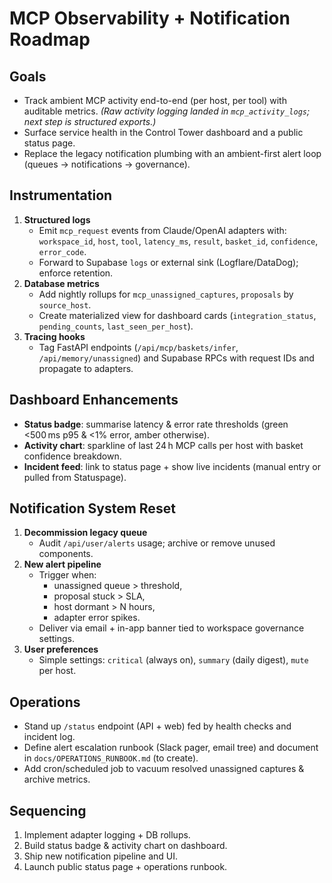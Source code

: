# MCP Observability + Notification Roadmap

## Goals
- Track ambient MCP activity end-to-end (per host, per tool) with auditable metrics. *(Raw activity logging landed in `mcp_activity_logs`; next step is structured exports.)*
- Surface service health in the Control Tower dashboard and a public status page.
- Replace the legacy notification plumbing with an ambient-first alert loop (queues → notifications → governance).

## Instrumentation
1. **Structured logs**
   - Emit `mcp_request` events from Claude/OpenAI adapters with: `workspace_id`, `host`, `tool`, `latency_ms`, `result`, `basket_id`, `confidence`, `error_code`.
   - Forward to Supabase `logs` or external sink (Logflare/DataDog); enforce retention.
2. **Database metrics**
   - Add nightly rollups for `mcp_unassigned_captures`, `proposals` by `source_host`.
   - Create materialized view for dashboard cards (`integration_status`, `pending_counts`, `last_seen_per_host`).
3. **Tracing hooks**
   - Tag FastAPI endpoints (`/api/mcp/baskets/infer`, `/api/memory/unassigned`) and Supabase RPCs with request IDs and propagate to adapters.

## Dashboard Enhancements
- **Status badge**: summarise latency & error rate thresholds (green <500 ms p95 & <1% error, amber otherwise).
- **Activity chart**: sparkline of last 24 h MCP calls per host with basket confidence breakdown.
- **Incident feed**: link to status page + show live incidents (manual entry or pulled from Statuspage).

## Notification System Reset
1. **Decommission legacy queue**
   - Audit `/api/user/alerts` usage; archive or remove unused components.
2. **New alert pipeline**
   - Trigger when:
     - unassigned queue > threshold,
     - proposal stuck > SLA,
     - host dormant > N hours,
     - adapter error spikes.
   - Deliver via email + in-app banner tied to workspace governance settings.
3. **User preferences**
   - Simple settings: `critical` (always on), `summary` (daily digest), `mute` per host.

## Operations
- Stand up `/status` endpoint (API + web) fed by health checks and incident log.
- Define alert escalation runbook (Slack pager, email tree) and document in `docs/OPERATIONS_RUNBOOK.md` (to create).
- Add cron/scheduled job to vacuum resolved unassigned captures & archive metrics.

## Sequencing
1. Implement adapter logging + DB rollups.
2. Build status badge & activity chart on dashboard.
3. Ship new notification pipeline and UI.
4. Launch public status page + operations runbook.
